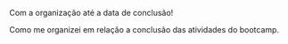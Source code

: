 Com a organização até a data de conclusão!

Como me organizei em relação a conclusão das atividades do bootcamp.
